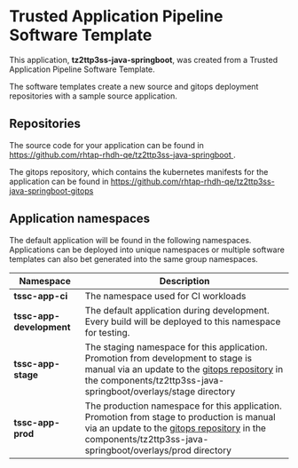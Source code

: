 # Trusted Application Pipeline Software Template

This application, **tz2ttp3ss-java-springboot**, was created from a Trusted Application Pipeline Software Template.

The software templates create a new source and gitops deployment repositories with a sample source application. 

## Repositories

The source code for your application can be found in [https://github.com/rhtap-rhdh-qe/tz2ttp3ss-java-springboot ](https://github.com/rhtap-rhdh-qe/tz2ttp3ss-java-springboot ).
 
The gitops repository, which contains the kubernetes manifests for the application can be found in 
[https://github.com/rhtap-rhdh-qe/tz2ttp3ss-java-springboot-gitops ](https://github.com/rhtap-rhdh-qe/tz2ttp3ss-java-springboot-gitops ) 

## Application namespaces 

The default application will be found in the following namespaces. Applications can be deployed into unique namespaces or multiple software templates can also bet generated into the same group namespaces.  

|  Namespace   |  Description   |  
| -------- | -------- |
| **tssc-app-ci** | The namespace used for CI workloads |
| **tssc-app-development** | The default application during development. Every build will be deployed to this namespace for testing. |
| **tssc-app-stage** | The staging namespace for this application. Promotion from development to stage is manual via an update to the [gitops repository](https://github.com/rhtap-rhdh-qe/tz2ttp3ss-java-springboot-gitops ) in the components/tz2ttp3ss-java-springboot/overlays/stage directory |
| **tssc-app-prod** | The production namespace for this application. Promotion from stage to production is manual via an update to the [gitops repository](https://github.com/rhtap-rhdh-qe/tz2ttp3ss-java-springboot-gitops ) in the components/tz2ttp3ss-java-springboot/overlays/prod directory |